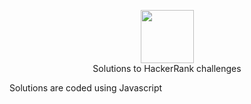 <p align="center">
    <a href="https://www.hackerrank.com/dennylesmanajr">
        <img height=85 src="https://d3keuzeb2crhkn.cloudfront.net/hackerrank/assets/styleguide/logo_wordmark-f5c5eb61ab0a154c3ed9eda24d0b9e31.svg">
    </a>
    <br>Solutions to HackerRank challenges
</p>

Solutions are coded using Javascript

